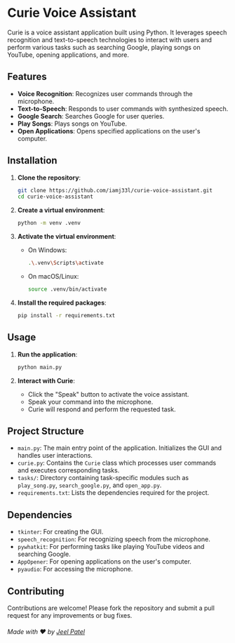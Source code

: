 # Curie Voice Assistant

Curie is a voice assistant application built using Python. It leverages speech recognition and text-to-speech technologies to interact with users and perform various tasks such as searching Google, playing songs on YouTube, opening applications, and more.

## Features

- **Voice Recognition**: Recognizes user commands through the microphone.
- **Text-to-Speech**: Responds to user commands with synthesized speech.
- **Google Search**: Searches Google for user queries.
- **Play Songs**: Plays songs on YouTube.
- **Open Applications**: Opens specified applications on the user's computer.

## Installation

1. **Clone the repository**:
    ```sh
    git clone https://github.com/iamj33l/curie-voice-assistant.git
    cd curie-voice-assistant
    ```

2. **Create a virtual environment**:
    ```sh
    python -m venv .venv
    ```

3. **Activate the virtual environment**:
    - On Windows:
        ```sh
        .\.venv\Scripts\activate
        ```
    - On macOS/Linux:
        ```sh
        source .venv/bin/activate
        ```

4. **Install the required packages**:
    ```sh
    pip install -r requirements.txt
    ```

## Usage

1. **Run the application**:
    ```sh
    python main.py
    ```

2. **Interact with Curie**:
    - Click the "Speak" button to activate the voice assistant.
    - Speak your command into the microphone.
    - Curie will respond and perform the requested task.

## Project Structure

- `main.py`: The main entry point of the application. Initializes the GUI and handles user interactions.
- `curie.py`: Contains the `Curie` class which processes user commands and executes corresponding tasks.
- `tasks/`: Directory containing task-specific modules such as `play_song.py`, `search_google.py`, and `open_app.py`.
- `requirements.txt`: Lists the dependencies required for the project.

## Dependencies

- `tkinter`: For creating the GUI.
- `speech_recognition`: For recognizing speech from the microphone.
- `pywhatkit`: For performing tasks like playing YouTube videos and searching Google.
- `AppOpener`: For opening applications on the user's computer.
- `pyaudio`: For accessing the microphone.

## Contributing

Contributions are welcome! Please fork the repository and submit a pull request for any improvements or bug fixes.

###### Made with ❤️ by [Jeel Patel](https://github.com/iamj33l)
